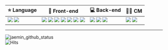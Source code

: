 | ⭐ Language | 🎨 Front-end | 💻 Back-end | 👨‍💻 CM |
|---|---|---|---|
|<img src="https://img.shields.io/badge/Javascript-F7DF1E?style=flat&logo=javascript&logoColor=292929"> <img src="https://img.shields.io/badge/Typescript-3178C6?style=flat&logo=typescript&logoColor=white"> |<img src="https://img.shields.io/badge/HTML5-E34F26?style=flat&logo=html5&logoColor=white"/> <img src="https://img.shields.io/badge/CSS3-1572B6?style=flat&logo=css3&logoColor=white"/> <img src="https://img.shields.io/badge/React-61DAFB?style=flat&logo=react&logoColor=black"> <img src="https://img.shields.io/badge/Next.js-000000?style=flat&logo=Next.js&logoColor=white"/> <img src="https://img.shields.io/badge/styled components-DB7093?style=flat&logo=styled-components&logoColor=white"/> <img src="https://img.shields.io/badge/SCSS-CC6699?style=flat&logo=Sass&logoColor=white"/> <img src="https://img.shields.io/badge/Tailwind CSS-06B6D4?style=flat&logo=Tailwind CSS&logoColor=white"/> | <img src="https://img.shields.io/badge/Node.js-339933?style=flat&logo=Node.js&logoColor=white"/> <img src="https://img.shields.io/badge/Nest-DB7093?style=flat&logo=nestjs&logoColor=BD081C"/> <img src="https://img.shields.io/badge/AWS-232F3E?style=flat&logo=amazonaws&logoColor=white"/> | <img src="https://img.shields.io/badge/Git-F05032?style=flat&logo=git&logoColor=white"/> <img src="https://img.shields.io/badge/GitHub-181717?style=flat&logo=GitHub&logoColor=white"/> |

---
<img src="https://github-readme-stats.vercel.app/api?username=jaemin96&show_icons=true&theme=dracula" alt="jaemin_github_status" />
<div>
  <img src="https://hits.seeyoufarm.com/api/count/incr/badge.svg?url=https%3A%2F%2Fgithub.com%2Fjaemin96%2Fhit-counter&count_bg=%2378A7B6&title_bg=%23555555&icon=&icon_color=%23E7E7E7&title=hits&edge_flat=false" alt="Hits" />
</div>
